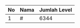 | No | Nama            | Jumlah Level |
|----|-----------------|--------------|
| 1  | #    |    6344        |
